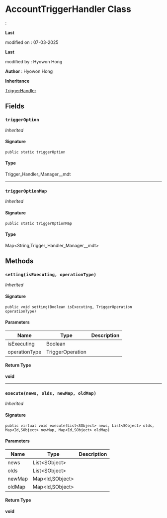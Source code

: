 # AccountTriggerHandler Class

:

**Last** 

modified on  : 07-03-2025

**Last** 

modified by  : Hyowon Hong

**Author** : Hyowon Hong

**Inheritance**

[TriggerHandler](TriggerHandler.md)

## Fields
### `triggerOption`

*Inherited*

#### Signature
```apex
public static triggerOption
```

#### Type
Trigger_Handler_Manager__mdt

---

### `triggerOptionMap`

*Inherited*

#### Signature
```apex
public static triggerOptionMap
```

#### Type
Map&lt;String,Trigger_Handler_Manager__mdt&gt;

## Methods
### `setting(isExecuting, operationType)`

*Inherited*

#### Signature
```apex
public void setting(Boolean isExecuting, TriggerOperation operationType)
```

#### Parameters
| Name | Type | Description |
|------|------|-------------|
| isExecuting | Boolean |  |
| operationType | TriggerOperation |  |

#### Return Type
**void**

---

### `execute(news, olds, newMap, oldMap)`

*Inherited*

#### Signature
```apex
public virtual void execute(List<SObject> news, List<SObject> olds, Map<Id,SObject> newMap, Map<Id,SObject> oldMap)
```

#### Parameters
| Name | Type | Description |
|------|------|-------------|
| news | List&lt;SObject&gt; |  |
| olds | List&lt;SObject&gt; |  |
| newMap | Map&lt;Id,SObject&gt; |  |
| oldMap | Map&lt;Id,SObject&gt; |  |

#### Return Type
**void**